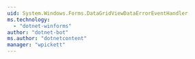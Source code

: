 ```yaml
---
uid: System.Windows.Forms.DataGridViewDataErrorEventHandler
ms.technology: 
  - "dotnet-winforms"
author: "dotnet-bot"
ms.author: "dotnetcontent"
manager: "wpickett"
---
```

